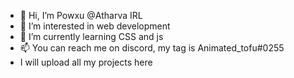 - 👋 Hi, I’m Powxu @Atharva IRL
- 👀 I’m interested in web development
- 🌱 I’m currently learning CSS and js
- 📫 You can reach me on discord, my tag is Animated_tofu#0255
- I will upload all my projects here 

<!---
atharva-dominator/atharva-dominator is a ✨ special ✨ repository because its `README.md` (this file) appears on your GitHub profile.
You can click the Preview link to take a look at your changes.
--->
